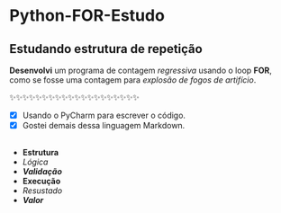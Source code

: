 # Python-FOR-Estudo
## Estudando estrutura de repetição

**Desenvolvi** um programa de contagem _regressiva_ usando o loop __FOR__, como se fosse uma contagem para *explosão de fogos de artifício*.


✨✨✨✨✨✨✨✨✨✨✨✨✨✨✨✨✨✨✨✨ 

- [x] Usando o PyCharm para escrever o código.
- [x] Gostei demais dessa linguagem Markdown.

##

* __Estrutura__
* _Lógica_
* __*Validação*__
* **Execução**
* *Resustado*
* **_Valor_**
